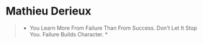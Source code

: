 # Mathieu Derieux
>* You Learn More From Failure Than From Success. Don’t Let It Stop You. Failure Builds Character. *

